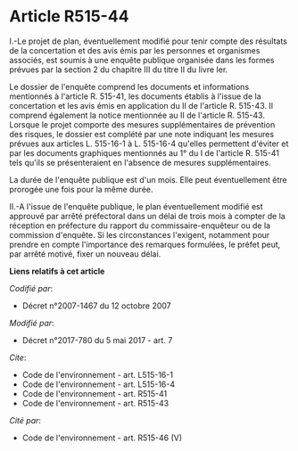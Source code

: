# Article R515-44

I.-Le projet de plan, éventuellement modifié pour tenir compte des résultats de la concertation et des avis émis par les
personnes et organismes associés, est soumis à une enquête publique organisée dans les formes prévues par la section 2 du
chapitre III du titre II du livre Ier. 

Le dossier de l'enquête comprend les documents et informations mentionnés à l'article R. 515-41, les documents établis à
l'issue de la concertation et les avis émis en application du II de l'article R. 515-43. Il comprend également la notice
mentionnée au II de l'article R. 515-43. Lorsque le projet comporte des mesures supplémentaires de prévention des risques, le
dossier est complété par une note indiquant les mesures prévues aux articles L. 515-16-1 à L. 515-16-4 qu'elles permettent
d'éviter et par les documents graphiques mentionnés au 1° du I de l'article R. 515-41 tels qu'ils se présenteraient en
l'absence de mesures supplémentaires. 

La durée de l'enquête publique est d'un mois. Elle peut éventuellement être prorogée une fois pour la même durée. 

II.-A l'issue de l'enquête publique, le plan éventuellement modifié est approuvé par arrêté préfectoral dans un délai de
trois mois à compter de la réception en préfecture du rapport du commissaire-enquêteur ou de la commission d'enquête. Si les
circonstances l'exigent, notamment pour prendre en compte l'importance des remarques formulées, le préfet peut, par arrêté
motivé, fixer un nouveau délai.

**Liens relatifs à cet article**

_Codifié par_:

  - Décret n°2007-1467 du 12 octobre 2007

_Modifié par_:

  - Décret n°2017-780 du 5 mai 2017 - art. 7

_Cite_:

  - Code de l'environnement - art. L515-16-1
  - Code de l'environnement - art. L515-16-4
  - Code de l'environnement - art. R515-41
  - Code de l'environnement - art. R515-43

_Cité par_:

  - Code de l'environnement - art. R515-46 (V)
